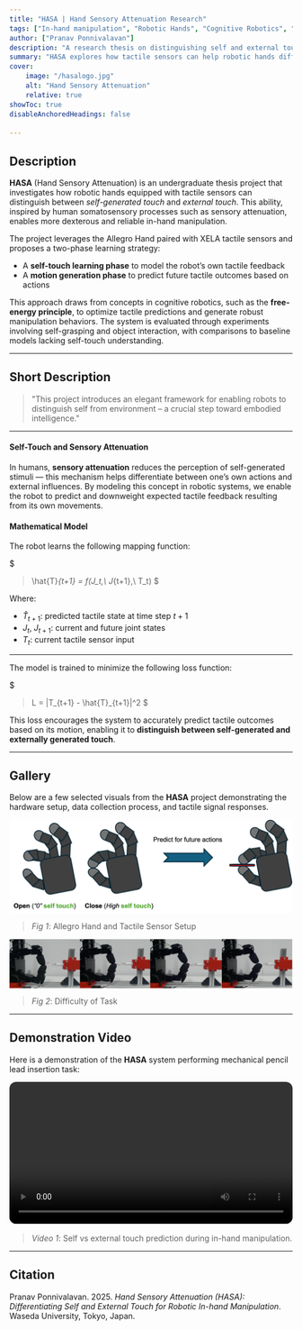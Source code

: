 ```yaml
---
title: "HASA | Hand Sensory Attenuation Research" 
tags: ["In-hand manipulation", "Robotic Hands", "Cognitive Robotics", "Tactile Sensing"]
author: ["Pranav Ponnivalavan"]
description: "A research thesis on distinguishing self and external touch through tactile sensing for robotic in-hand manipulation."
summary: "HASA explores how tactile sensors can help robotic hands differentiate between self-touch and external object contact to improve dexterous in-hand manipulation."
cover:
    image: "/hasalogo.jpg"
    alt: "Hand Sensory Attenuation"
    relative: true
showToc: true
disableAnchoredHeadings: false

---
```


## Description

**HASA** (Hand Sensory Attenuation) is an undergraduate thesis project that investigates how robotic hands equipped with tactile sensors can distinguish between *self-generated touch* and *external touch*. This ability, inspired by human somatosensory processes such as sensory attenuation, enables more dexterous and reliable in-hand manipulation.

The project leverages the Allegro Hand paired with XELA tactile sensors and proposes a two-phase learning strategy:
- A **self-touch learning phase** to model the robot’s own tactile feedback
- A **motion generation phase** to predict future tactile outcomes based on actions

This approach draws from concepts in cognitive robotics, such as the **free-energy principle**, to optimize tactile predictions and generate robust manipulation behaviors. The system is evaluated through experiments involving self-grasping and object interaction, with comparisons to baseline models lacking self-touch understanding.

---

## Short Description

> "This project introduces an elegant framework for enabling robots to distinguish self from environment – a crucial step toward embodied intelligence." 

---

#### Self-Touch and Sensory Attenuation

In humans, **sensory attenuation** reduces the perception of self-generated stimuli — this mechanism helps differentiate between one’s own actions and external influences. By modeling this concept in robotic systems, we enable the robot to predict and downweight expected tactile feedback resulting from its own movements.

#### Mathematical Model

The robot learns the following mapping function:

$
> \hat{T}_{t+1} = f(J_t,\ J_{t+1},\ T_t)
$

Where:

- $\hat{T}_{t+1}$: predicted tactile state at time step $t+1$  
- $J_t,\ J_{t+1}$: current and future joint states  
- $T_t$: current tactile sensor input  

---

The model is trained to minimize the following loss function:

$
> L = \|T_{t+1} - \hat{T}_{t+1}\|^2 
$

This loss encourages the system to accurately predict tactile outcomes based on its motion, enabling it to **distinguish between self-generated and externally generated touch**.

---

## Gallery

Below are a few selected visuals from the **HASA** project demonstrating the hardware setup, data collection process, and tactile signal responses.

<div style="display: flex; flex-wrap: wrap; gap: 1rem;">
  <img src="/view.png" alt="Allegro Hand and Tactile Sensor Setup" width="100%">
</div>

> *Fig 1*: Allegro Hand and Tactile Sensor Setup

<div style="display: flex; flex-wrap: wrap; gap: 1rem;">
  <img src="/diff.png" alt="Difficulty of Task" width="100%">
</div>

> *Fig 2*: Difficulty of Task

---

## Demonstration Video

Here is a demonstration of the **HASA** system performing mechanical pencil lead insertion task:

<video controls width="100%" style="border-radius: 12px;">
  <source src="/episode_video-3.mp4" type="video/mp4">
  Your browser does not support the video tag.
</video>

> *Video 1*: Self vs external touch prediction during in-hand manipulation.

---

## Citation

Pranav Ponnivalavan. 2025. *Hand Sensory Attenuation (HASA): Differentiating Self and External Touch for Robotic In-hand Manipulation*. Waseda University, Tokyo, Japan.

<!-- ```bibtex
@bachelorsthesis{Ponnivalavan2025,
  author       = {Pranav Ponnivalavan},
  title        = {Hand Sensory Attenuation (HASA): Differentiating Self and External Touch for Robotic In-hand Manipulation},
  school       = {Waseda University},
  year         = {2025},
  address      = {Tokyo, Japan},
} -->
